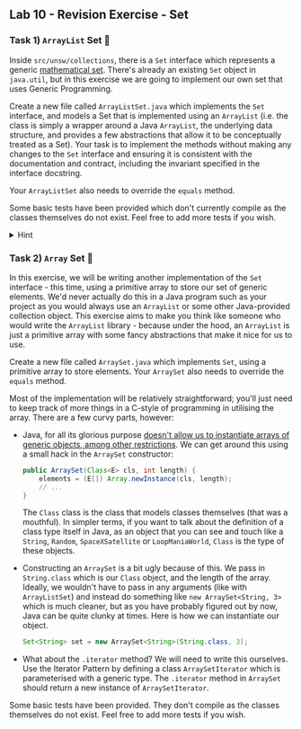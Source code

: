 ## Lab 10 - Revision Exercise - Set 

### Task 1) `ArrayList` Set 📃

Inside `src/unsw/collections`, there is a `Set` interface which represents a generic [mathematical set](https://en.wikipedia.org/wiki/Set_(mathematics)). There's already an existing `Set` object in `java.util`, but in this exercise we are going to implement our own set that uses Generic Programming. 

Create a new file called `ArrayListSet.java` which implements the `Set` interface, and models a Set that is implemented using an `ArrayList` (i.e. the class is simply a wrapper around a Java `ArrayList`, the underlying data structure, and provides a few abstractions that allow it to be conceptually treated as a Set). Your task is to implement the methods without making any changes to the `Set` interface and ensuring it is consistent with the documentation and contract, including the invariant specified in the interface docstring. 

Your `ArrayListSet` also needs to override the `equals` method. 

Some basic tests have been provided which don't currently compile as the classes themselves do not exist. Feel free to add more tests if you wish.

<details>
<summary>Hint</summary>

* The constructor for `ArrayListSet` should take in no arguments.
* Use your knowledge of Set definitions from Discrete Maths to help you implement the class, or research online.
* For `equals(...)`, you will need to use `instanceof` and wildcards (`?`) in the body of the method.

</details>

### Task 2) `Array` Set 📜

In this exercise, we will be writing another implementation of the `Set` interface - this time, using a primitive array to store our set of generic elements. We'd never actually do this in a Java program such as your project as you would always use an `ArrayList` or some other Java-provided collection object. This exercise aims to make you think like someone who would write the `ArrayList` library - because under the hood, an `ArrayList` is just a primitive array with some fancy abstractions that make it nice for us to use. 

Create a new file called `ArraySet.java` which implements `Set`, using a primitive array to store elements. Your `ArraySet` also needs to override the `equals` method. 

Most of the implementation will be relatively straightforward; you'll just need to keep track of more things in a C-style of programming in utilising the array. There are a few curvy parts, however:

* Java, for all its glorious purpose [doesn't allow us to instantiate arrays of generic objects, among other restrictions](https://docs.oracle.com/javase/tutorial/java/generics/restrictions.html). We can get around this using a small hack in the `ArraySet` constructor:

    ```java
    public ArraySet(Class<E> cls, int length) {
        elements = (E[]) Array.newInstance(cls, length);
        // ...
    }
    ```

    The `Class` class is the class that models classes themselves (that was a mouthful). In simpler terms, if you want to talk about the definition of a class type itself in Java, as an object that you can see and touch like a `String`, `Random`, `SpaceXSatellite` or `LoopManiaWorld`, `Class` is the type of these objects. 

* Constructing an `ArraySet` is a bit ugly because of this. We pass in `String.class` which is our `Class` object, and the length of the array. Ideally, we wouldn't have to pass in any arguments (like with `ArrayListSet`) and instead do something like `new ArraySet<String, 3>` which is much cleaner, but as you have probably figured out by now, Java can be quite clunky at times. Here is how we can instantiate our object.

    ```java
    Set<String> set = new ArraySet<String>(String.class, 3);
    ```

* What about the `.iterator` method? We will need to write this ourselves. Use the Iterator Pattern by defining a class `ArraySetIterator` which is parameterised with a generic type. The `.iterator` method in `ArraySet` should return a new instance of `ArraySetIterator`.

Some basic tests have been provided. They don't compile as the classes themselves do not exist. Feel free to add more tests if you wish.

